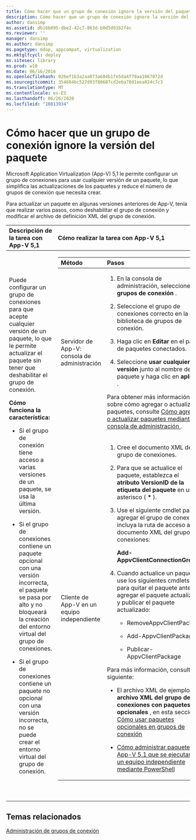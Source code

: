 ```yaml
---
title: Cómo hacer que un grupo de conexión ignore la versión del paquete
description: Cómo hacer que un grupo de conexión ignore la versión del paquete
author: dansimp
ms.assetid: db16b095-dbe2-42c7-863d-b0d5d91b2f4c
ms.reviewer: ''
manager: dansimp
ms.author: dansimp
ms.pagetype: mdop, appcompat, virtualization
ms.mktglfcycl: deploy
ms.sitesec: library
ms.prod: w10
ms.date: 06/16/2016
ms.openlocfilehash: 026ef1b3a2aa073a684b1fe5da4f79aa1067072d
ms.sourcegitcommit: 354664bc527d93f80687cd2eba70d1eea024c7c3
ms.translationtype: MT
ms.contentlocale: es-ES
ms.lasthandoff: 06/26/2020
ms.locfileid: "10813934"
---
```

# Cómo hacer que un grupo de conexión ignore la versión del paquete


Microsoft Application Virtualization (App-V) 5,1 le permite configurar un grupo de conexiones para usar cualquier versión de un paquete, lo que simplifica las actualizaciones de los paquetes y reduce el número de grupos de conexión que necesita crear.

Para actualizar un paquete en algunas versiones anteriores de App-V, tenía que realizar varios pasos, como deshabilitar el grupo de conexión y modificar el archivo de definición XML del grupo de conexión.

<table>
<colgroup>
<col width="50%" />
<col width="50%" />
</colgroup>
<thead>
<tr class="header">
<th align="left">Descripción de la tarea con App-V 5,1</th>
<th align="left">Cómo realizar la tarea con App-V 5,1</th>
</tr>
</thead>
<tbody>
<tr class="odd">
<td align="left"><p>Puede configurar un grupo de conexiones para que acepte cualquier versión de un paquete, lo que le permite actualizar el paquete sin tener que deshabilitar el grupo de conexión.</p>
<p><strong>Cómo funciona la característica:</strong></p>
<ul>
<li><p>Si el grupo de conexión tiene acceso a varias versiones de un paquete, se usa la última versión.</p></li>
<li><p>Si el grupo de conexiones contiene un paquete opcional con una versión incorrecta, el paquete se pasa por alto y no bloqueará la creación del entorno virtual del grupo de conexiones.</p></li>
<li><p>Si el grupo de conexiones contiene un paquete no opcional con una versión incorrecta, no se puede crear el entorno virtual del grupo de conexión.</p></li>
</ul></td>
<td align="left"><table>
<colgroup>
<col width="50%" />
<col width="50%" />
</colgroup>
<thead>
<tr class="header">
<th align="left">Método</th>
<th align="left">Pasos</th>
</tr>
</thead>
<tbody>
<tr class="odd">
<td align="left"><p>Servidor de App-V: consola de administración</p></td>
<td align="left"><ol>
<li><p>En la consola de administración, seleccione <strong> grupos de conexión </strong> .</p></li>
<li><p>Seleccione el grupo de conexiones correcto en la biblioteca de grupos de conexión.</p></li>
<li><p>Haga clic en <strong> Editar </strong> en el panel de paquetes conectados.</p></li>
<li><p>Seleccione <strong> usar cualquier versión </strong> junto al nombre del paquete y haga clic en <strong> aplicar </strong> .</p></li>
</ol>
<p>Para obtener más información sobre cómo agregar o actualizar paquetes, consulte <a href="how-to-add-or-upgrade-packages-by-using-the-management-console-51-gb18030.md" data-raw-source="[How to Add or Upgrade Packages by Using the Management Console](how-to-add-or-upgrade-packages-by-using-the-management-console-51-gb18030.md)"> Cómo agregar o actualizar paquetes mediante la consola de administración </a> .</p></td>
</tr>
<tr class="even">
<td align="left"><p>Cliente de App-V en un equipo independiente</p></td>
<td align="left"><ol>
<li><p>Cree el documento XML del grupo de conexiones.</p></li>
<li><p>Para que se actualice el paquete, establezca el <strong> atributo VersionID de la etiqueta del paquete </strong> <strong> </strong> en un asterisco ( <strong>*</strong> ).</p></li>
<li><p>Use el siguiente cmdlet para agregar el grupo de conexión e incluya la ruta de acceso al documento XML del grupo de conexiones:</p>
<p><strong>Add-AppvClientConnectionGroup</strong></p></li>
<li><p>Cuando actualice un paquete, use los siguientes cmdlets para quitar el paquete anterior, agregar el paquete actualizado y publicar el paquete actualizado:</p>
<ul>
<li><p>RemoveAppvClientPackage</p></li>
<li><p>Add-AppvClientPackage</p></li>
<li><p>Publicar-AppvClientPackage</p></li>
</ul></li>
</ol>
<p>Para más información, consulta lo siguiente:</p>
<ul>
<li><p>El archivo XML de ejemplo, <strong> archivo XML del grupo de conexiones con paquetes opcionales </strong> , en esta sección: <a href="how-to-use-optional-packages-in-connection-groups51.md#bkmk-apps-plugs-optional" data-raw-source="[How to Use Optional Packages in Connection Groups](how-to-use-optional-packages-in-connection-groups51.md#bkmk-apps-plugs-optional)"> Cómo usar paquetes opcionales en grupos de conexión</a></p></li>
<li><p><a href="how-to-manage-app-v-51-packages-running-on-a-stand-alone-computer-by-using-powershell.md" data-raw-source="[How to Manage App-V 5.1 Packages Running on a Stand-Alone Computer by Using PowerShell](how-to-manage-app-v-51-packages-running-on-a-stand-alone-computer-by-using-powershell.md)">Cómo administrar paquetes App-V 5.1 que se ejecutan en un equipo independiente mediante PowerShell</a></p></li>
</ul></td>
</tr>
</tbody>
</table>
<p> </p></td>
</tr>
</tbody>
</table>

 






## Temas relacionados


[Administración de grupos de conexión](managing-connection-groups51.md)

 

 





